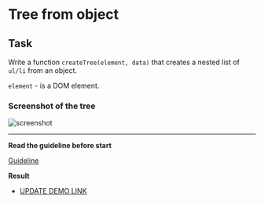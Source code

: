 # Tree from object

## Task

Write a function `createTree(element, data)` that creates a nested list of `ul/li` from an object.

`element` - is a DOM element.

### Screenshot of the tree
![screenshot](example/object-tree.png)

---
**Read the guideline before start**

[Guideline](https://github.com/mate-academy/js_task-DOM-guideline)

**Result**

- [UPDATE DEMO LINK](https://AnnaGerdii.github.io/js_tree-from-object-DOM/)
